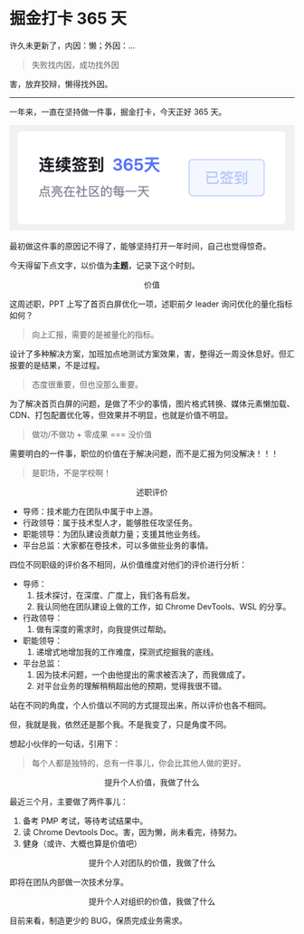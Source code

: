 # 掘金打卡 365 天

许久未更新了，内因：懒；外因：...

> 失败找内因，成功找外因

害，放弃狡辩，懒得找外因。

---

一年来，一直在坚持做一件事，掘金打卡，今天正好 365 天。

<img src="./img/365.png"/>

最初做这件事的原因记不得了，能够坚持打开一年时间，自己也觉得惊奇。

今天得留下点文字，以价值为<b>主题</b>，记录下这个时刻。

<center>价值</center>

这周述职，PPT 上写了首页白屏优化一项，述职前夕 leader 询问优化的量化指标如何？

> 向上汇报，需要的是被量化的指标。

设计了多种解决方案，加班加点地测试方案效果，害，整得近一周没休息好。但汇报要的是结果，不是过程。

> 态度很重要，但也没那么重要。

为了解决首页白屏的问题，是做了不少的事情，图片格式转换、媒体元素懒加载、CDN、打包配置优化等，但效果并不明显，也就是价值不明显。

> 做功/不做功 + 零成果 === 没价值

需要明白的一件事，职位的价值在于解决问题，而不是汇报为何没解决！！！

> 是职场，不是学校啊！

<center>述职评价</center>

- 导师：技术能力在团队中属于中上游。
- 行政领导：属于技术型人才，能够胜任攻坚任务。
- 职能领导：为团队建设贡献力量；支援其他业务线。
- 平台总监：大家都在卷技术，可以多做些业务的事情。

四位不同职级的评价各不相同，从价值维度对他们的评价进行分析：

- 导师：
  1. 技术探讨，在深度、广度上，我们各有启发。
  2. 我认同他在团队建设上做的工作，如 Chrome DevTools、WSL 的分享。
- 行政领导：
  1. 做有深度的需求时，向我提供过帮助。
- 职能领导：
  1. 递增式地增加我的工作难度，探测式挖掘我的底线。
- 平台总监：
  1. 因为技术问题，一个由他提出的需求被否决了，而我做成了。
  2. 对平台业务的理解稍稍超出他的预期，觉得我很不错。

站在不同的角度，个人价值以不同的方式提现出来，所以评价也各不相同。

但，我就是我，依然还是那个我。不是我变了，只是角度不同。

想起小伙伴的一句话，引用下：

> 每个人都是独特的，总有一件事儿，你会比其他人做的更好。

<center>提升个人价值，我做了什么</center>

最近三个月，主要做了两件事儿：

1. 备考 PMP 考试，等待考试结果中。
2. 读 Chrome Devtools Doc。害，因为懒，尚未看完，待努力。
3. 健身（或许、大概也算是价值吧）

<center>提升个人对团队的价值，我做了什么</center>

即将在团队内部做一次技术分享。

<center>提升个人对组织的价值，我做了什么</center>

目前来看，制造更少的 BUG，保质完成业务需求。
